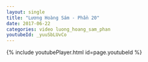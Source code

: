 ```yaml
---
layout: single
title: "Lương Hoàng Sám - Phần 20"
date: 2017-06-22
categories: video luong_hoang_sam_phan
youtubeId: _yuuSbLUvCo
---
```


{% include youtubePlayer.html id=page.youtubeId %}